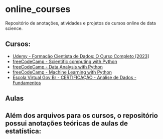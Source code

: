 # online_courses
Repositório de anotações, atividades e projetos de cursos online de data science.

## Cursos:
- [Udemy - Formação Cientista de Dados: O Curso Completo [2023]
](https://www.udemy.com/course/cientista-de-dados/)
- [freeCodeCamp - Scientific computing with Python](https://www.freecodecamp.org/learn/scientific-computing-with-python/)
- [freeCodeCamp - Data Analysis with Python](https://www.freecodecamp.org/learn/data-analysis-with-python/)
- [freeCodeCamp - Machine Learning with Python](https://www.freecodecamp.org/learn/machine-learning-with-python/)
- [Escola Virtual Gov Br - CERTIFICAÇÃO - Análise de Dados - Fundamentos](https://www.escolavirtual.gov.br/certificacao/84)

## Aulas
Além dos arquivos para os cursos, o repositório possui anotações teóricas de aulas de estatística:
- 
